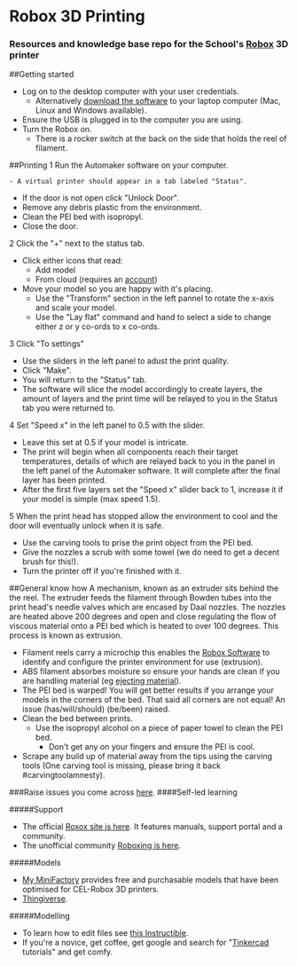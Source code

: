 # Robox 3D Printing

### Resources and knowledge base repo for the School's [Robox][r] 3D printer
[r]: http://www.cel-robox.com/.

##Getting started 
- Log on to the desktop computer with your user credentials.
    - Alternatively [download the software][d] to your laptop computer (Mac, Linux and Windows available).
- Ensure the USB is plugged in to the computer you are using.
- Turn the Robox on.
    - There is a rocker switch at the back on the side that holds the reel of filament.

##Printing
1 Run the Automaker software on your computer.
    
    - A virtual printer should appear in a tab labeled "Status".
- If the door is not open click "Unlock Door".
- Remove any debris plastic from the environment.
- Clean the PEI bed with isopropyl.
- Close the door.

2 Click the "+" next to the status tab.

- Click either icons that read:
    - Add model
    - From cloud (requires an [account][mmf])
- Move your model so you are happy with it's placing.
    - Use the "Transform" section in the left pannel to rotate the x-axis and scale your model.
    - Use the "Lay flat" command and hand to select a side to change either z or y co-ords to x co-ords.

3 Click "To settings"

- Use the sliders in the left panel to adust the print quality.
- Click "Make".
- You will return to the "Status" tab. 
- The software will slice the model accordingly to create layers, the amount of layers and the print time will be relayed to you in the Status tab you were returned to.

4 Set "Speed x" in the left panel to 0.5 with the slider.

- Leave this set at 0.5 if your model is intricate.
- The print will begin when all components reach their target temperatures, details of which are relayed back to you in the panel in the left panel of the Automaker software. It will complete after the final layer has been printed.
- After the first five layers set the "Speed x" slider back to 1, increase it if your model is simple (max speed 1.5).

5 When the print head has stopped allow the environment to cool and the door will eventually unlock when it is safe.

- Use the carving tools to prise the print object from the PEI bed.
- Give the nozzles a scrub with some towel (we do need to get a decent brush for this!).
- Turn the printer off if you're finished with it.

##General know how
A mechanism, known as an extruder sits behind the the reel. The extruder feeds the filament through Bowden tubes into the print head's needle valves which are encased by Daal nozzles. The nozzles are heated above 200 degrees and open and close regulating the flow of viscous material onto a PEI bed which is heated to over 100 degrees. This process is known as extrusion.

- Filament reels carry a microchip this enables the [Robox Software][d] to identify and configure the printer environment for use (extrusion).
- ABS filament absorbes moisture so ensure your hands are clean if you are handling material (eg [ejecting material][er]).
- The PEI bed is warped! You will get better results if you arrange your models in the corners of the bed. That said all corners are not equal! An issue (has/will/should) (be/been) raised.
- Clean the bed between prints.
    - Use the isopropyl alcohol on a piece of paper towel to clean the PEI bed.
         - Don't get any on your fingers and ensure the PEI is cool.
- Scrape any build up of material away from the tips using the carving tools (One carving tool is missing, please bring it back #carvingtoolamnesty).


###Raise issues you come across [here][gi].
####Self-led learning

#####Support

- The official [Roxox site is here][r]. It features manuals, support portal and a community.
- The unofficial community [Roboxing is here][rb].

#####Models

- [My MiniFactory][mmf] provides free and purchasable models that have been optimised for CEL-Robox 3D printers.
- [Thingiverse][tv].

#####Modelling

- To learn how to edit files see [this Instructible][stli].
- If you're a novice, get coffee, get google and search for "[Tinkercad][tc] tutorials" and get comfy.
 
[d]: http://www.cel-robox.com/downloads/ "CEL Robox offical site"
[gi]: https://github.com/ljmu-cms/Robox-3D-Printing-/issues "LJMU CMS 3D Printer Issues"
[er]: http://www.cel-robox.com/wp-content/uploads/RoboxDocuments/Robox%20User%20Manual%20v1.3.pdf "Please see chapter 4 for reel usage."
[rb]: http://www.roboxing.com/start "Unoffical community wiki"
[mmf]: http://www.myminifactory.com/ "Offical ROBOX 3D Models"
[tv]: http://www.thingiverse.com/ "Large online resource of various maker projects"
[stli]:http://www.instructables.com/id/How-to-edit-stls-for-3D-printing/?ALLSTEPS "How to edit STLs"
[tc]: https://www.tinkercad.com/ "Browser based modeling software"
